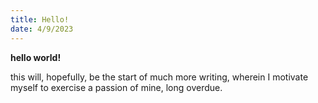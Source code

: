 ```yaml
---
title: Hello!
date: 4/9/2023
---
```

**hello world!**

this will, hopefully, be the start of much more writing, wherein I motivate myself to exercise a passion of mine, long overdue.